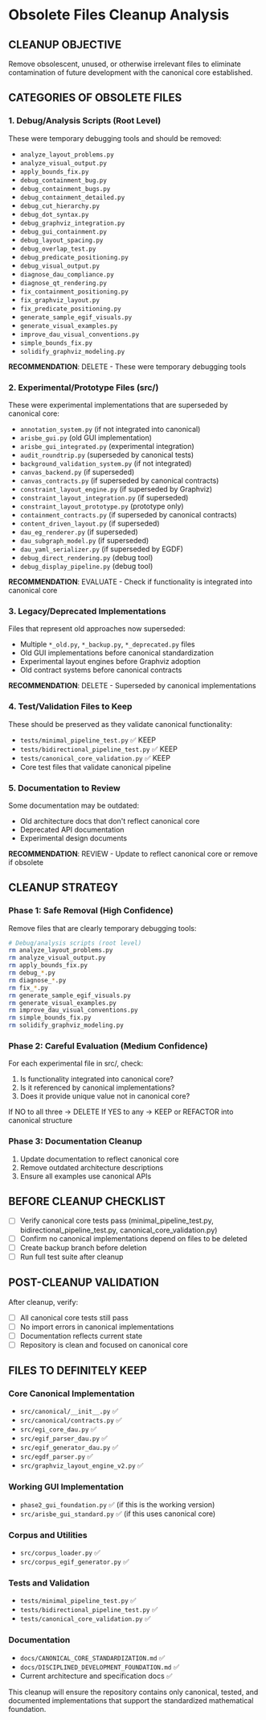 # Obsolete Files Cleanup Analysis

## **CLEANUP OBJECTIVE**
Remove obsolescent, unused, or otherwise irrelevant files to eliminate contamination of future development with the canonical core established.

## **CATEGORIES OF OBSOLETE FILES**

### **1. Debug/Analysis Scripts (Root Level)**
These were temporary debugging tools and should be removed:
- `analyze_layout_problems.py`
- `analyze_visual_output.py`
- `apply_bounds_fix.py`
- `debug_containment_bug.py`
- `debug_containment_bugs.py`
- `debug_containment_detailed.py`
- `debug_cut_hierarchy.py`
- `debug_dot_syntax.py`
- `debug_graphviz_integration.py`
- `debug_gui_containment.py`
- `debug_layout_spacing.py`
- `debug_overlap_test.py`
- `debug_predicate_positioning.py`
- `debug_visual_output.py`
- `diagnose_dau_compliance.py`
- `diagnose_qt_rendering.py`
- `fix_containment_positioning.py`
- `fix_graphviz_layout.py`
- `fix_predicate_positioning.py`
- `generate_sample_egif_visuals.py`
- `generate_visual_examples.py`
- `improve_dau_visual_conventions.py`
- `simple_bounds_fix.py`
- `solidify_graphviz_modeling.py`

**RECOMMENDATION**: DELETE - These were temporary debugging tools

### **2. Experimental/Prototype Files (src/)**
These were experimental implementations that are superseded by canonical core:
- `annotation_system.py` (if not integrated into canonical)
- `arisbe_gui.py` (old GUI implementation)
- `arisbe_gui_integrated.py` (experimental integration)
- `audit_roundtrip.py` (superseded by canonical tests)
- `background_validation_system.py` (if not integrated)
- `canvas_backend.py` (if superseded)
- `canvas_contracts.py` (if superseded by canonical contracts)
- `constraint_layout_engine.py` (if superseded by Graphviz)
- `constraint_layout_integration.py` (if superseded)
- `constraint_layout_prototype.py` (prototype only)
- `containment_contracts.py` (if superseded by canonical contracts)
- `content_driven_layout.py` (if superseded)
- `dau_eg_renderer.py` (if superseded)
- `dau_subgraph_model.py` (if superseded)
- `dau_yaml_serializer.py` (if superseded by EGDF)
- `debug_direct_rendering.py` (debug tool)
- `debug_display_pipeline.py` (debug tool)

**RECOMMENDATION**: EVALUATE - Check if functionality is integrated into canonical core

### **3. Legacy/Deprecated Implementations**
Files that represent old approaches now superseded:
- Multiple `*_old.py`, `*_backup.py`, `*_deprecated.py` files
- Old GUI implementations before canonical standardization
- Experimental layout engines before Graphviz adoption
- Old contract systems before canonical contracts

**RECOMMENDATION**: DELETE - Superseded by canonical implementations

### **4. Test/Validation Files to Keep**
These should be preserved as they validate canonical functionality:
- `tests/minimal_pipeline_test.py` ✅ KEEP
- `tests/bidirectional_pipeline_test.py` ✅ KEEP  
- `tests/canonical_core_validation.py` ✅ KEEP
- Core test files that validate canonical pipeline

### **5. Documentation to Review**
Some documentation may be outdated:
- Old architecture docs that don't reflect canonical core
- Deprecated API documentation
- Experimental design documents

**RECOMMENDATION**: REVIEW - Update to reflect canonical core or remove if obsolete

## **CLEANUP STRATEGY**

### **Phase 1: Safe Removal (High Confidence)**
Remove files that are clearly temporary debugging tools:

```bash
# Debug/analysis scripts (root level)
rm analyze_layout_problems.py
rm analyze_visual_output.py
rm apply_bounds_fix.py
rm debug_*.py
rm diagnose_*.py
rm fix_*.py
rm generate_sample_egif_visuals.py
rm generate_visual_examples.py
rm improve_dau_visual_conventions.py
rm simple_bounds_fix.py
rm solidify_graphviz_modeling.py
```

### **Phase 2: Careful Evaluation (Medium Confidence)**
For each experimental file in src/, check:
1. Is functionality integrated into canonical core?
2. Is it referenced by canonical implementations?
3. Does it provide unique value not in canonical core?

If NO to all three → DELETE
If YES to any → KEEP or REFACTOR into canonical structure

### **Phase 3: Documentation Cleanup**
1. Update documentation to reflect canonical core
2. Remove outdated architecture descriptions
3. Ensure all examples use canonical APIs

## **BEFORE CLEANUP CHECKLIST**

- [ ] Verify canonical core tests pass (minimal_pipeline_test.py, bidirectional_pipeline_test.py, canonical_core_validation.py)
- [ ] Confirm no canonical implementations depend on files to be deleted
- [ ] Create backup branch before deletion
- [ ] Run full test suite after cleanup

## **POST-CLEANUP VALIDATION**

After cleanup, verify:
- [ ] All canonical core tests still pass
- [ ] No import errors in canonical implementations
- [ ] Documentation reflects current state
- [ ] Repository is clean and focused on canonical core

## **FILES TO DEFINITELY KEEP**

### **Core Canonical Implementation**
- `src/canonical/__init__.py` ✅
- `src/canonical/contracts.py` ✅
- `src/egi_core_dau.py` ✅
- `src/egif_parser_dau.py` ✅
- `src/egif_generator_dau.py` ✅
- `src/egdf_parser.py` ✅
- `src/graphviz_layout_engine_v2.py` ✅

### **Working GUI Implementation**
- `phase2_gui_foundation.py` ✅ (if this is the working version)
- `src/arisbe_gui_standard.py` ✅ (if this uses canonical core)

### **Corpus and Utilities**
- `src/corpus_loader.py` ✅
- `src/corpus_egif_generator.py` ✅

### **Tests and Validation**
- `tests/minimal_pipeline_test.py` ✅
- `tests/bidirectional_pipeline_test.py` ✅
- `tests/canonical_core_validation.py` ✅

### **Documentation**
- `docs/CANONICAL_CORE_STANDARDIZATION.md` ✅
- `docs/DISCIPLINED_DEVELOPMENT_FOUNDATION.md` ✅
- Current architecture and specification docs ✅

This cleanup will ensure the repository contains only canonical, tested, and documented implementations that support the standardized mathematical foundation.
